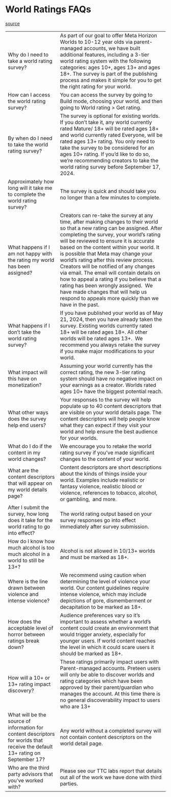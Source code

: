 # World Ratings FAQs

[source](https://developers.meta.com/horizon-worlds/learn/documentation/mhcp-program/faq/world-rating-faqs)

|  |  |
| --- | --- |
| Why do I need to take a world rating survey? | As part of our goal to offer Meta Horizon Worlds to 10-12 year olds via parent-managed accounts, we have built  additional features, including a 3-tier world rating system with the following categories: ages 10+, ages 13+ and ages 18+. The survey is part of the publishing process and makes it simple for you to get the right rating for your world. |
| How can I access the world rating survey? | You can access the survey by going to Build mode, choosing your world, and then going to World rating > Get rating. |
| By when do I need to take the world rating survey? | The survey is optional for existing worlds. If you don’t take it, any world currently rated Mature/ 18+ will be rated ages 18+ and world currently rated Everyone, will be rated ages 13+ rating. You only need to take the survey to be considered for an ages 10+ rating. If you’d like to do so, we’re recommending creators to take the world rating survey before September 17, 2024. |
| Approximately how long will it take me to complete the world rating survey? | The survey is quick and should take you no longer than a few minutes to complete. |
| What happens if I am not happy with the rating my world has been assigned? | Creators can re-take the survey at any time, after making changes to their world so that a new rating can be assigned. After completing the survey, your world’s rating will be reviewed to ensure it is accurate based on the content within your world. It is possible that Meta may change your world’s rating after this review process. Creators will be notified of any changes via email. The email will contain details on how to appeal a rating if you believe that a rating has been wrongly assigned.  We have made changes that will help us respond to appeals more quickly than we have in the past. |
| What happens if I don’t take the world rating survey? | If you have published your world as of May 21, 2024, then you have already taken the survey. Existing worlds currently rated 18+ will be rated ages 18+. All other worlds will be rated ages 13+.  We recommend you always retake the survey if you make major modifications to your world. |
| What impact will this have on monetization? | Assuming your world currently has the correct rating, the new 3-tier rating system should have no negative impact on your earnings as a creator. Worlds rated ages 10+ have the biggest potential reach. |
| What other ways does the survey help end users? | Your responses to the survey will help populate up to 40 content descriptors that are visible on your world details page. The content descriptors will help people know what they can expect if they visit your world and help ensure the best audience for your worlds. |
| What do I do if the content in my world changes? | We encourage you to retake the world rating survey if you’ve made significant changes to the content of your world. |
| What are the content descriptors that will appear on my world details page? | Content descriptors are short descriptions about the kinds of things inside your world. Examples include realistic or fantasy violence, realistic blood or violence, references to tobacco, alcohol, or gambling,  and more. |
| After I submit the survey, how long does it take for the world rating to go into effect? | The world rating output based on your survey responses go into effect immediately after survey submission. |
| How do I know how much alcohol is too much alcohol in a world to still be 13+? | Alcohol is not allowed in 10/13+ worlds and must be marked as 18+. |
| Where is the line drawn between violence and intense violence? | We recommend using caution when determining the level of violence your world. Our content guidelines require intense violence, which may include depictions of gore, dismemberment or decapitation to be marked as 18+. |
| How does the acceptable level of horror between ratings break down? | Audience preferences vary so it’s important to assess whether a world’s content could create an environment that would trigger anxiety, especially for younger users. If world content reaches the level in which it could scare users it should be marked as 18+. |
| How will a 10+ or 13+ rating impact discovery? | These ratings primarily impact users with Parent-managed accounts. Preteen users will only be able to discover worlds and rating categories which have been approved by their parent/guardian who manages the account. At this time there is no general discoverability impact to users who are 13+ |
| What will be the source of information for content descriptors for worlds that receive the default 13+ rating on September 17? | Any world without a completed survey will not contain content descriptors on the world detail page. |
| Who are the third party advisors that you’ve worked with? | Please see our TTC labs report that details out all of the work we have done with third parties. |

 

 

 

 

 

 

 

 

 

 

 

 

 

 

 

 

 

 

 

 

 

 

 

 

 

 

 

 

 

 

 

 

 

 

 

 

 

 

 

 

 

 

 

 

 

 